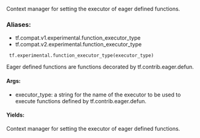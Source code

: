 Context manager for setting the executor of eager defined functions.
### Aliases:
- tf.compat.v1.experimental.function_executor_type
- tf.compat.v2.experimental.function_executor_type

```
 tf.experimental.function_executor_type(executor_type)
```
Eager defined functions are functions decorated by tf.contrib.eager.defun.
#### Args:
- executor_type: a string for the name of the executor to be used to execute functions defined by tf.contrib.eager.defun.
#### Yields:
Context manager for setting the executor of eager defined functions.
